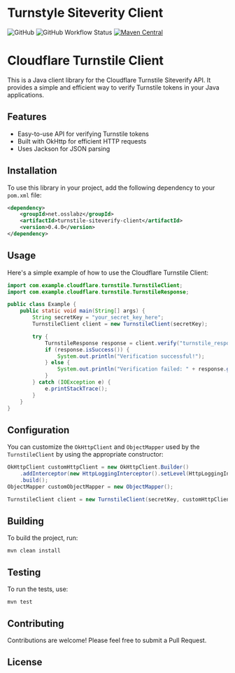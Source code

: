 Turnstyle Siteverity Client
===========================
![GitHub](https://img.shields.io/github/license/osslabz/turnstile-siteverify-client)
![GitHub Workflow Status](https://img.shields.io/github/actions/workflow/status/osslabz/turnstile-siteverify-client/build-on-push.yml?branch=main)
[![Maven Central](https://img.shields.io/maven-central/v/net.osslabz/turnstile-siteverify-client?label=Maven%20Central)](https://search.maven.org/artifact/net.osslabz/turnstile-siteverify-client)

# Cloudflare Turnstile Client

This is a Java client library for the Cloudflare Turnstile Siteverify API. It provides a simple and efficient way to verify Turnstile tokens in your Java applications.

## Features

- Easy-to-use API for verifying Turnstile tokens
- Built with OkHttp for efficient HTTP requests
- Uses Jackson for JSON parsing

## Installation

To use this library in your project, add the following dependency to your `pom.xml` file:

```xml
<dependency>
    <groupId>net.osslabz</groupId>
    <artifactId>turnstile-siteverify-client</artifactId>
    <version>0.4.0</version>
</dependency>
```

## Usage

Here's a simple example of how to use the Cloudflare Turnstile Client:

```java
import com.example.cloudflare.turnstile.TurnstileClient;
import com.example.cloudflare.turnstile.TurnstileResponse;

public class Example {
    public static void main(String[] args) {
        String secretKey = "your_secret_key_here";
        TurnstileClient client = new TurnstileClient(secretKey);

        try {
            TurnstileResponse response = client.verify("turnstile_response_token");
            if (response.isSuccess()) {
                System.out.println("Verification successful!");
            } else {
                System.out.println("Verification failed: " + response.getErrorCodes());
            }
        } catch (IOException e) {
            e.printStackTrace();
        }
    }
}
```

## Configuration

You can customize the `OkHttpClient` and `ObjectMapper` used by the `TurnstileClient` by using the appropriate constructor:

```java
OkHttpClient customHttpClient = new OkHttpClient.Builder()
    .addInterceptor(new HttpLoggingInterceptor().setLevel(HttpLoggingInterceptor.Level.BODY))
    .build();
ObjectMapper customObjectMapper = new ObjectMapper();

TurnstileClient client = new TurnstileClient(secretKey, customHttpClient, customObjectMapper);
```

## Building

To build the project, run:

```
mvn clean install
```

## Testing

To run the tests, use:

```
mvn test
```

## Contributing

Contributions are welcome! Please feel free to submit a Pull Request.

## License
